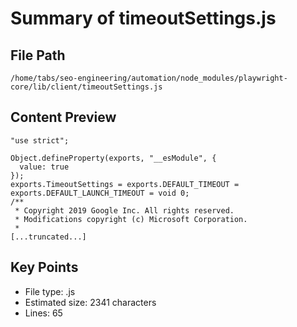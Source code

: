 # Summary of timeoutSettings.js
  
## File Path
`/home/tabs/seo-engineering/automation/node_modules/playwright-core/lib/client/timeoutSettings.js`

## Content Preview
```
"use strict";

Object.defineProperty(exports, "__esModule", {
  value: true
});
exports.TimeoutSettings = exports.DEFAULT_TIMEOUT = exports.DEFAULT_LAUNCH_TIMEOUT = void 0;
/**
 * Copyright 2019 Google Inc. All rights reserved.
 * Modifications copyright (c) Microsoft Corporation.
 *
[...truncated...]
```

## Key Points
- File type: .js
- Estimated size: 2341 characters
- Lines: 65
